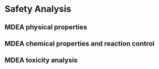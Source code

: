 
# Safety Analysis

## MDEA physical properties

## MDEA chemical properties and reaction control

## MDEA toxicity analysis
